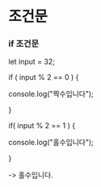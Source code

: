 # 조건문

### if 조건문

let input = 32;

if ( input % 2 == 0 ) {

  console.log("짝수입니다");

}

if( input % 2 == 1 ) {

console.log("홀수입니다");

}

-> 홀수입니다.
